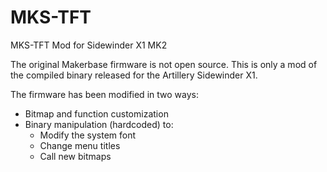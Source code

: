 # MKS-TFT
MKS-TFT Mod for Sidewinder X1 MK2

The original Makerbase firmware is not open source. This is only a mod of the compiled binary released for the Artillery Sidewinder X1.

The firmware has been modified in two ways:
- Bitmap and function customization
- Binary manipulation (hardcoded) to:
  - Modify the system font
  - Change menu titles
  - Call new bitmaps
